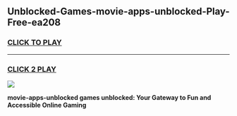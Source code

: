 
## Unblocked-Games-movie-apps-unblocked-Play-Free-ea208
<h3>
<a href="https://premium76.site?title=movie-apps-unblocked&ref=20M">CLICK TO PLAY</a></h3>
<hr>

<h3>
<a href="https://premium76.site?title=movie-apps-unblocked&ref=20M">CLICK 2 PLAY</a>
  
</h3>

<a href="https://premium76.site?title=movie-apps-unblocked&ref=19M"><img src="https://clearcache.store/games.png"></a>


**movie-apps-unblocked games unblocked: Your Gateway to Fun and Accessible Online Gaming**
